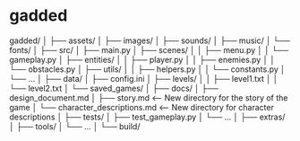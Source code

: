 # gadded

gadded/
│
├── assets/
│   ├── images/
│   ├── sounds/
│   ├── music/
│   └── fonts/
│
├── src/
│   ├── main.py
│   ├── scenes/
│   │   ├── menu.py
│   │   └── gameplay.py
│   ├── entities/
│   │   ├── player.py
│   │   ├── enemies.py
│   │   └── obstacles.py
│   ├── utils/
│   │   ├── helpers.py
│   │   └── constants.py
│   └── ...
│
├── data/
│   ├── config.ini
│   ├── levels/
│   │   ├── level1.txt
│   │   └── level2.txt
│   └── saved_games/
│
├── docs/
│   ├── design_document.md
│   ├── story.md           <-- New directory for the story of the game
│   └── character_descriptions.md  <-- New directory for character descriptions
│
├── tests/
│   ├── test_gameplay.py
│   └── ...
│
├── extras/
│   ├── tools/
│   └── ...
│
└── build/
